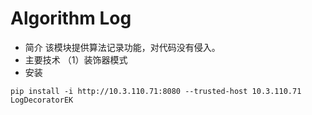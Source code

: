 # Algorithm Log
+ 简介
该模块提供算法记录功能，对代码没有侵入。
+ 主要技术
（1）装饰器模式
+ 安装
```
pip install -i http://10.3.110.71:8080 --trusted-host 10.3.110.71 LogDecoratorEK
```